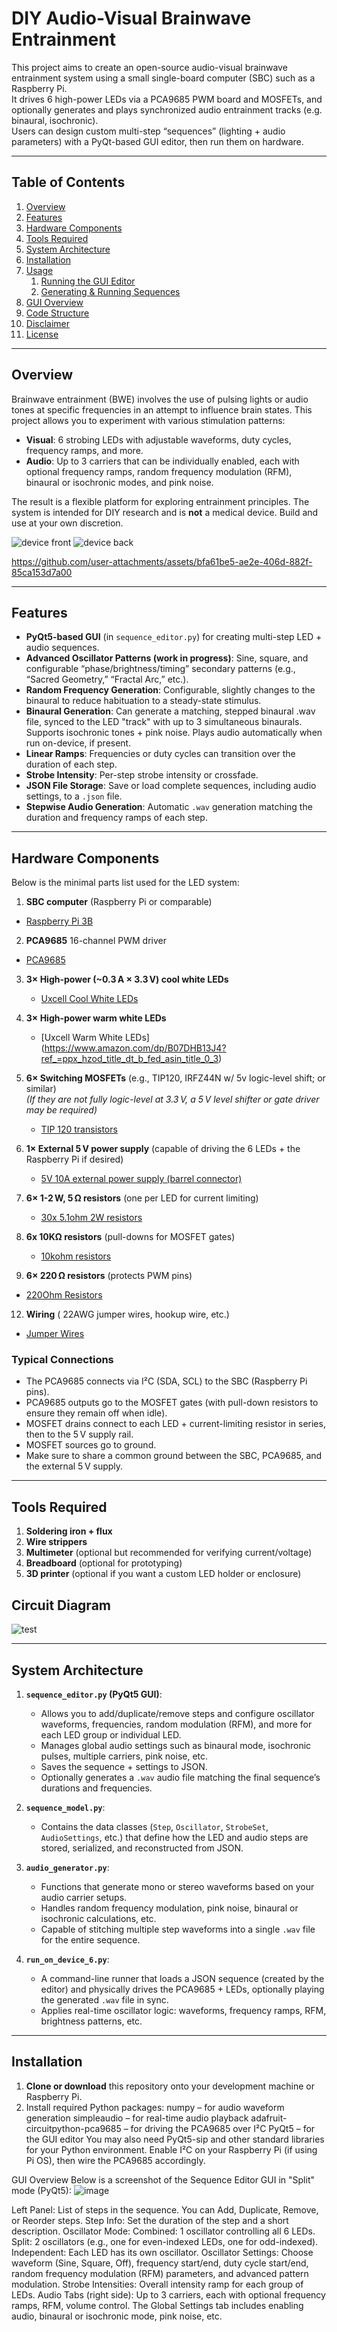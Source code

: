 # DIY Audio-Visual Brainwave Entrainment

This project aims to create an open-source audio-visual brainwave entrainment system using a small single-board computer (SBC) such as a Raspberry Pi.  
It drives 6 high-power LEDs via a PCA9685 PWM board and MOSFETs, and optionally generates and plays synchronized audio entrainment tracks (e.g. binaural, isochronic).  
Users can design custom multi-step “sequences” (lighting + audio parameters) with a PyQt-based GUI editor, then run them on hardware.

---

## Table of Contents
1. [Overview](#overview)
2. [Features](#features)
3. [Hardware Components](#hardware-components)
4. [Tools Required](#tools-required)
5. [System Architecture](#system-architecture)
6. [Installation](#installation)
7. [Usage](#usage)
   1. [Running the GUI Editor](#running-the-gui-editor)
   2. [Generating & Running Sequences](#generating--running-sequences)
8. [GUI Overview](#gui-overview)
9. [Code Structure](#code-structure)
10. [Disclaimer](#disclaimer)
11. [License](#license)

---

## Overview
Brainwave entrainment (BWE) involves the use of pulsing lights or audio tones at specific frequencies in an attempt to influence brain states. This project allows you to experiment with various stimulation patterns:
- **Visual**: 6 strobing LEDs with adjustable waveforms, duty cycles, frequency ramps, and more.
- **Audio**: Up to 3 carriers that can be individually enabled, each with optional frequency ramps, random frequency modulation (RFM), binaural or isochronic modes, and pink noise.

The result is a flexible platform for exploring entrainment principles. The system is intended for DIY research and is **not** a medical device. Build and use at your own discretion.

![device front](https://github.com/user-attachments/assets/9552d6c8-8354-40ea-99f3-c1e1ff4e83d6)
![device back](https://github.com/user-attachments/assets/c19d92c4-99ef-4471-9ec9-e069b728cf6b)



https://github.com/user-attachments/assets/bfa61be5-ae2e-406d-882f-85ca153d7a00



---

## Features
- **PyQt5-based GUI** (in `sequence_editor.py`) for creating multi-step LED + audio sequences.
- **Advanced Oscillator Patterns (work in progress)**: Sine, square, and configurable “phase/brightness/timing” secondary patterns (e.g., “Sacred Geometry,” “Fractal Arc,” etc.).
- **Random Frequency Generation**: Configurable, slightly changes to the binaural to reduce habituation to a steady-state stimulus. 
- **Binaural Generation**: Can generate a matching, stepped binaural .wav file, synced to the LED "track" with up to 3 simultaneous binaurals. Supports isochronic tones + pink noise. Plays audio automatically when run on-device, if present. 
- **Linear Ramps**: Frequencies or duty cycles can transition over the duration of each step.
- **Strobe Intensity**: Per-step strobe intensity or crossfade.
- **JSON File Storage**: Save or load complete sequences, including audio settings, to a `.json` file.
- **Stepwise Audio Generation**: Automatic `.wav` generation matching the duration and frequency ramps of each step.

---

## Hardware Components
Below is the minimal parts list used for the LED system:

1. **SBC computer** (Raspberry Pi or comparable)
 - [Raspberry Pi 3B](https://www.digikey.com/en/products/detail/raspberry-pi/SC0073/8571724?gclsrc=aw.ds&&utm_adgroup=&utm_source=google&utm_medium=cpc&utm_campaign=PMax%20Shopping_Product_Medium%20ROAS%20Categories&utm_term=&utm_content=&utm_id=go_cmp-20223376311_adg-_ad-__dev-c_ext-_prd-8571724_sig-Cj0KCQiA2oW-BhC2ARIsADSIAWpJQ6Hkttar9WaTSVHl90eo3DTDA_QYNAuV6JZE0Mu0xg5CFHhTvtcaAv_WEALw_wcB&gad_source=1&gclid=Cj0KCQiA2oW-BhC2ARIsADSIAWpJQ6Hkttar9WaTSVHl90eo3DTDA_QYNAuV6JZE0Mu0xg5CFHhTvtcaAv_WEALw_wcB&gclsrc=aw.ds)
   
2. **PCA9685** 16-channel PWM driver
  - [PCA9685](https://www.googleadservices.com/pagead/aclk?sa=L&ai=DChcSEwj8nsrUs-eLAxXGWEcBHZsXJv0YABASGgJxdQ&co=1&gclid=Cj0KCQiA2oW-BhC2ARIsADSIAWqau1z6inqUk-G94FxrL8oTb7Xaf7VOVPfy7Y1CcpPGAOvCtB1W3F8aAlbkEALw_wcB&ohost=www.google.com&cid=CAESVuD2YdQKXnas6BOsyXCBJwyZxfZIIJkp21_CLLfYlzfvBrurVr-enGlMwICQPxCyaJH64vcYN6Xl2ZUs1XS7ggdYaPj_Qac4AeXundOGM28ghOi9fyXC&sig=AOD64_2lIttoYyqeN1kmbOn14SrPFssUmQ&ctype=5&q=&ved=2ahUKEwiX3cPUs-eLAxWrD1kFHTLPFVIQ9aACKAB6BAgLEBA&adurl=)
    
3. **3× High-power (~0.3 A × 3.3 V) cool white LEDs**
   - [Uxcell Cool White LEDs](https://www.amazon.com/dp/B07DHB61BH?ref=ppx_yo2ov_dt_b_fed_asin_title)

4. **3× High-power warm white LEDs**
   - [Uxcell Warm White LEDs] (https://www.amazon.com/dp/B07DHB13J4?ref_=ppx_hzod_title_dt_b_fed_asin_title_0_3)
     
5. **6× Switching MOSFETs** (e.g., TIP120, IRFZ44N w/ 5v logic-level shift; or similar)  
   *(If they are not fully logic-level at 3.3 V, a 5 V level shifter or gate driver may be required)*
   - [TIP 120 transistors](https://www.adafruit.com/product/976)
     
6. **1× External 5 V power supply** (capable of driving the 6 LEDs + the Raspberry Pi if desired)
   - [5V 10A external power supply (barrel connector)](https://www.adafruit.com/product/658)
     
7. **6× 1-2 W, 5 Ω resistors** (one per LED for current limiting)
   - [30x 5.1ohm 2W resistors](https://www.amazon.com/Resistor-Tolerance-Resistors-Limiting-Certificated/dp/B08QRCRKHR/ref=sr_1_3?crid=2DBPEC5KWMJRB&dib=eyJ2IjoiMSJ9.CXcWo8xeOs8uHGebOYTuZn8BIX37Om6YoXE5yIfUyxO5E9T4DC4SMuOyTKehtTSCsE577x43yWjVL28fDDgO0nqexY786KxTFwEA_NHCsBUt0LsP_D-xYa9Mt3YRFVSHCIm7ed4lwgx5J2fkEncPBigRNCpgX77eFLdPsh5YE04i6nzXqbBcFRkUS-ChnKpF9L5lAX2skqe5RsxzaJ47W5BSF-Zjt9uv7hZittCKuZ-98nQNRlXmCPvYnG9FTnHnzMSb2PMtjBjgEXUcphOf0QLGf397FXS6dnyPXHthXqwEsSjtnpw7eg53hDDbqbFnXHr3OtP7jkiGco60zwsOkkIIcpGY4kajyed4_kYQ9Ko.hBNuoHMv5EH1yYzY1y5gi3bOq40UKEIFvAKwJ-DJh8g&dib_tag=se&keywords=5.1ohm+1.5W&qid=1740784354&s=industrial&sprefix=5.1ohm+1.5w%2Cindustrial%2C71&sr=1-3)
     
8. **6x 10KΩ resistors** (pull-downs for MOSFET gates)
   - [10kohm resistors](https://www.digikey.com/en/products/detail/koa-speer-electronics-inc/CFP1-4CT52R103J/13538361?gclsrc=aw.ds&&utm_adgroup=General&utm_source=google&utm_medium=cpc&utm_campaign=PMax%20Shopping_Product_Zombie%20SKUs&utm_term=&utm_content=General&utm_id=go_cmp-17815035045_adg-_ad-__dev-c_ext-_prd-13538361_sig-Cj0KCQiA2oW-BhC2ARIsADSIAWrdYJ9RNXP3d_Qc8jxdgaeR2kErVAGhhzi6obiyrM_jp4Z8ABrjA9caAg3UEALw_wcB&gad_source=1&gclid=Cj0KCQiA2oW-BhC2ARIsADSIAWrdYJ9RNXP3d_Qc8jxdgaeR2kErVAGhhzi6obiyrM_jp4Z8ABrjA9caAg3UEALw_wcB&gclsrc=aw.ds)
     
10. **6× 220 Ω resistors** (protects PWM pins)
  - [220Ohm Resistors](https://www.digikey.com/en/products/detail/stackpole-electronics-inc/CF14JT220K/1741348)
   
12. **Wiring** ( 22AWG jumper wires, hookup wire, etc.)
  - [Jumper Wires](https://www.amazon.com/dp/B01EV70C78?ref=ppx_yo2ov_dt_b_fed_asin_title)

### Typical Connections
- The PCA9685 connects via I²C (SDA, SCL) to the SBC (Raspberry Pi pins).
- PCA9685 outputs go to the MOSFET gates (with pull-down resistors to ensure they remain off when idle).
- MOSFET drains connect to each LED + current-limiting resistor in series, then to the 5 V supply rail.
- MOSFET sources go to ground.
- Make sure to share a common ground between the SBC, PCA9685, and the external 5 V supply.

---

## Tools Required
1. **Soldering iron + flux**
2. **Wire strippers**
3. **Multimeter** (optional but recommended for verifying current/voltage)
4. **Breadboard** (optional for prototyping)
5. **3D printer** (optional if you want a custom LED holder or enclosure)

##  Circuit Diagram
![test](https://github.com/user-attachments/assets/24c5af34-a95f-4e9e-9783-57645dcb86a8)

---

## System Architecture
1. **`sequence_editor.py` (PyQt5 GUI)**:
   - Allows you to add/duplicate/remove steps and configure oscillator waveforms, frequencies, random modulation (RFM), and more for each LED group or individual LED.
   - Manages global audio settings such as binaural mode, isochronic pulses, multiple carriers, pink noise, etc.
   - Saves the sequence + settings to JSON.
   - Optionally generates a `.wav` audio file matching the final sequence’s durations and frequencies.

2. **`sequence_model.py`**:
   - Contains the data classes (`Step`, `Oscillator`, `StrobeSet`, `AudioSettings`, etc.) that define how the LED and audio steps are stored, serialized, and reconstructed from JSON.

3. **`audio_generator.py`**:
   - Functions that generate mono or stereo waveforms based on your audio carrier setups.
   - Handles random frequency modulation, pink noise, binaural or isochronic calculations, etc.
   - Capable of stitching multiple step waveforms into a single `.wav` file for the entire sequence.

4. **`run_on_device_6.py`**:
   - A command-line runner that loads a JSON sequence (created by the editor) and physically drives the PCA9685 + LEDs, optionally playing the generated `.wav` file in sync.
   - Applies real-time oscillator logic: waveforms, frequency ramps, RFM, brightness patterns, etc.

---

## Installation
1. **Clone or download** this repository onto your development machine or Raspberry Pi.
2. Install required Python packages: 
   numpy – for audio waveform generation
   simpleaudio – for real-time audio playback
   adafruit-circuitpython-pca9685 – for driving the PCA9685 over I²C
   PyQt5 – for the GUI editor
   You may also need PyQt5-sip and other standard libraries for your Python environment.
   Enable I²C on your Raspberry Pi (if using Pi OS), then wire the PCA9685 accordingly.

GUI Overview
Below is a screenshot of the Sequence Editor GUI in "Split" mode (PyQt5):
![image](https://github.com/user-attachments/assets/db44b9f4-8f38-4098-b52d-18616c8a6409)


Left Panel: List of steps in the sequence. You can Add, Duplicate, Remove, or Reorder steps.
Step Info: Set the duration of the step and a short description.
Oscillator Mode:
Combined: 1 oscillator controlling all 6 LEDs.
Split: 2 oscillators (e.g., one for even-indexed LEDs, one for odd-indexed).
Independent: Each LED has its own oscillator.
Oscillator Settings: Choose waveform (Sine, Square, Off), frequency start/end, duty cycle start/end, random frequency modulation (RFM) parameters, and advanced pattern modulation.
Strobe Intensities: Overall intensity ramp for each group of LEDs.
Audio Tabs (right side): Up to 3 carriers, each with optional frequency ramps, RFM, volume control. The Global Settings tab includes enabling audio, binaural or isochronic mode, pink noise, etc.
